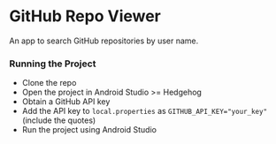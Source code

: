 # GitHub Repo Viewer
An app to search GitHub repositories by user name.

### Running the Project
- Clone the repo
- Open the project in Android Studio >= Hedgehog
- Obtain a GitHub API key
- Add the API key to `local.properties` as `GITHUB_API_KEY="your_key"` (include the quotes)
- Run the project using Android Studio
